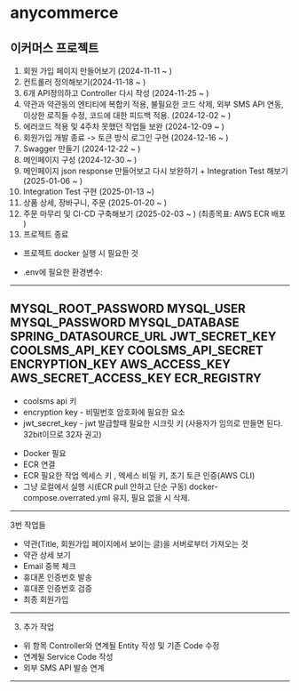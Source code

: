 # anycommerce
## 이커머스 프로젝트

1. 회원 가입 페이지 만들어보기 (2024-11-11 ~ ) 
2. 컨트롤러 정의해보기(2024-11-18 ~ )
3. 6개 API정의하고 Controller 다시 작성 (2024-11-25 ~ )
4. 약관과 약관동의 엔티티에 복합키 적용, 불필요한 코드 삭제, 외부 SMS API 연동, 이상한 로직들 수정, 코드에 대한 피드백 적용. (2024-12-02 ~ )
5. 에러코드 적용 및 4주차 못했던 작업들 보완 (2024-12-09 ~ )
6. 회원가입 개발 종료 -> 토큰 방식 로그인 구현 (2024-12-16 ~ )
7. Swagger 만들기 (2024-12-22 ~ )
8. 메인페이지 구성 (2024-12-30 ~ )
9. 메인페이지 json response 만들어보고 다시 보완하기 + Integration Test 해보기 (2025-01-06 ~ )
10. Integration Test 구현 (2025-01-13 ~)
11. 상품 상세, 장바구니, 주문 (2025-01-20 ~ )
12. 주문 마무리 및 CI-CD 구축해보기 (2025-02-03 ~ ) (최종목표: AWS ECR 배포 )
13. 프로젝트 종료
* 프로젝트 docker 실행 시 필요한 것
- .env에 필요한 환경변수:
---
MYSQL_ROOT_PASSWORD
MYSQL_USER
MYSQL_PASSWORD
MYSQL_DATABASE
SPRING_DATASOURCE_URL
JWT_SECRET_KEY
COOLSMS_API_KEY
COOLSMS_API_SECRET
ENCRYPTION_KEY
AWS_ACCESS_KEY
AWS_SECRET_ACCESS_KEY
ECR_REGISTRY
---
  * coolsms api 키
  * encryption key - 비밀번호 암호화에 필요한 요소
  * jwt_secret_key - jwt 발급할때 필요한 시크릿 키 (사용자가 임의로 만들면 된다. 32bit이므로 32자 권고)
- Docker 필요
- ECR 연결
- ECR 필요한 작업 엑세스 키 , 엑세스 비밀 키, 초기 토큰 인증(AWS CLI)
- 그냥 로컬에서 실행 시(ECR pull 안하고 단순 구동) docker-compose.overrated.yml 유지, 필요 없을 시 삭제.
---
3번 작업들
 - 약관(Title, 회원가입 페이지에서 보이는 글)을 서버로부터 가져오는 것
 - 약관 상세 보기
 - Email 중복 체크
 - 휴대폰 인증번호 발송
 - 휴대폰 인증번호 검증
 - 최종 회원가입 
---
3. 추가 작업

  - 위 항목 Controller와 연계될 Entity 작성 및 기존 Code 수정
  - 연계될 Service Code 작성
  - 외부 SMS API 발송 연계 
---

